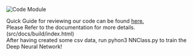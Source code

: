 ![Code Module](https://github.com/zneb97/SoftDesFinalProject/blob/gh-pages/CodeArche.png) <br>

Quick Guide for reviewing our code can be found <a href="https://docs.google.com/document/d/1rGOyaANnHi7TEOy9AfXIoOj2IeKgKpLuTaPRfRzjKxQ/edit?usp=sharing">here.</a>
<br>
Please Refer to the documentation for more details.(src/docs/build/index.html) <br>
After having created some csv data, run pyhon3 NNClass.py to train the Deep Neural Network! 

